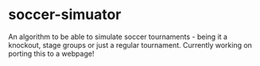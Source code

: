 # soccer-simuator
An algorithm to be able to simulate soccer tournaments - being it a knockout, stage groups or just a regular tournament. Currently working on porting this to a webpage!
